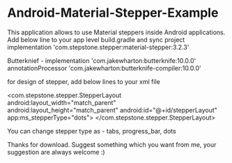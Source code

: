 # Android-Material-Stepper-Example
This application allows to use Material steppers inside Android applications.
Add below line to your app level build.gradle and sync project
implementation 'com.stepstone.stepper:material-stepper:3.2.3'

Butterknief - 
implementation 'com.jakewharton:butterknife:10.0.0'
annotationProcessor 'com.jakewharton:butterknife-compiler:10.0.0'

for design of stepper, add below lines to your xml file

  <com.stepstone.stepper.StepperLayout
        android:layout_width="match_parent"
        android:layout_height="match_parent"
        android:id="@+id/stepperLayout"
        app:ms_stepperType="dots">
    </com.stepstone.stepper.StepperLayout>

You can change stepper type as - tabs, progress_bar, dots

Thanks for download.
Suggest something which you want from me, your suggestion are always welcome :)
